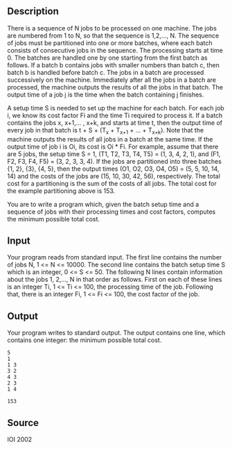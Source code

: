 <h2>Description</h2><p>There is a sequence of N jobs to be processed on one machine. The jobs are numbered from 1 to N, so that  the sequence is 1,2,..., N. The sequence of jobs must be partitioned into one or more batches, where each batch consists of consecutive jobs in the sequence. The processing starts at time 0. The batches are handled one by one starting from the first batch as follows. If a batch b contains jobs with smaller numbers than batch c, then batch b is handled before batch c. The jobs in a batch are processed successively on the machine. Immediately after all the jobs in a batch are processed, the machine outputs the results of all the jobs in that batch. The output time of a job j is the time when the batch containing j finishes.</p><p>A setup time S is needed to set up the machine for each batch. For each job i, we know its cost factor Fi and the time Ti required to process it. If a batch contains the jobs x, x+1,... , x+k, and starts at time t, then the output time of every job in that batch is t + S +  (T<sub>x</sub> + T<sub>x+1</sub> + ... + T<sub>x+k</sub>). Note that the machine outputs the results of all jobs in a batch at the same time. If the output time of job i is Oi, its cost is Oi * Fi. For example, assume that there are 5 jobs, the setup time S = 1, (T1, T2, T3, T4, T5) = (1, 3, 4, 2, 1), and (F1, F2, F3, F4, F5) = (3, 2, 3, 3, 4).  If the jobs are partitioned into three batches {1, 2}, {3}, {4, 5}, then the output times (O1, O2, O3, O4, O5) = (5, 5, 10, 14, 14) and the costs of the jobs are (15, 10, 30, 42, 56), respectively. The total cost for a partitioning is the sum of the costs of all jobs. The total cost for the example partitioning above is 153.</p><p>You are to write a program which, given the batch setup time and a sequence of jobs with their processing times and cost factors, computes the minimum possible total cost.</p><h2>Input</h2><p>Your program reads from standard input. The first line contains the number of jobs N, 1 &lt;= N &lt;= 10000. The second line contains the batch setup time S which is an integer, 0 &lt;= S &lt;= 50.  The following N lines contain information about the jobs 1, 2,..., N in that order as follows. First on each of these lines is an integer Ti, 1 &lt;= Ti &lt;= 100, the processing time of the job. Following that, there is an integer Fi, 1 &lt;= Fi &lt;= 100, the cost factor of the job.</p><h2>Output</h2><p>Your program writes to standard output. The output contains one line, which contains one integer: the minimum possible total cost.</p>

<pre><code class="language-input1">5
1
1 3
3 2
4 3
2 3
1 4</code></pre>

<pre><code class="language-output1">153</code></pre>

<h2>Source</h2><p>IOI 2002</p>
